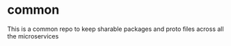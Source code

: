 # common
This is a common repo to keep sharable packages and proto files across all the microservices
